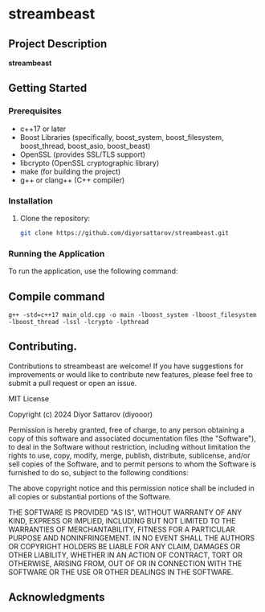 # streambeast

## Project Description

**streambeast** 

## Getting Started

### Prerequisites

- c++17 or later
- Boost Libraries (specifically, boost_system, boost_filesystem, boost_thread, boost_asio, boost_beast)
- OpenSSL (provides SSL/TLS support)
- libcrypto (OpenSSL cryptographic library)
- make (for building the project)
- g++ or clang++ (C++ compiler)

### Installation

1. Clone the repository:
    ```bash
    git clone https://github.com/diyorsattarov/streambeast.git
    ```

### Running the Application

To run the application, use the following command:

## Compile command
`g++ -std=c++17 main_old.cpp -o main -lboost_system -lboost_filesystem -lboost_thread -lssl -lcrypto -lpthread`

## Contributing.

Contributions to streambeast are welcome! If you have suggestions for improvements or would like to contribute new features, please feel free to submit a pull request or open an issue.

MIT License

Copyright (c) 2024 Diyor Sattarov (diyooor) 

Permission is hereby granted, free of charge, to any person obtaining a copy of this software and associated documentation files (the "Software"), to deal in the Software without restriction, including without limitation the rights to use, copy, modify, merge, publish, distribute, sublicense, and/or sell copies of the Software, and to permit persons to whom the Software is furnished to do so, subject to the following conditions:

The above copyright notice and this permission notice shall be included in all copies or substantial portions of the Software.

THE SOFTWARE IS PROVIDED "AS IS", WITHOUT WARRANTY OF ANY KIND, EXPRESS OR IMPLIED, INCLUDING BUT NOT LIMITED TO THE WARRANTIES OF MERCHANTABILITY, FITNESS FOR A PARTICULAR PURPOSE AND NONINFRINGEMENT. IN NO EVENT SHALL THE AUTHORS OR COPYRIGHT HOLDERS BE LIABLE FOR ANY CLAIM, DAMAGES OR OTHER LIABILITY, WHETHER IN AN ACTION OF CONTRACT, TORT OR OTHERWISE, ARISING FROM, OUT OF OR IN CONNECTION WITH THE SOFTWARE OR THE USE OR OTHER DEALINGS IN THE SOFTWARE.

## Acknowledgments


